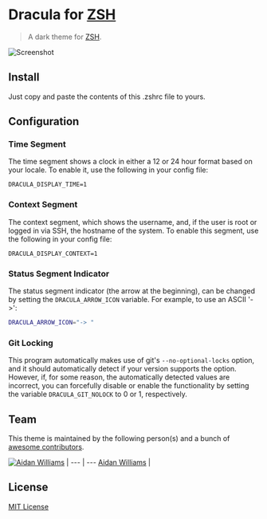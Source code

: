 # Dracula for [ZSH](http://zsh.org)

> A dark theme for [ZSH](http://zsh.org).

![Screenshot](https://draculatheme.com/assets/img/screenshots/zsh.png)

## Install

Just copy and paste the contents of this .zshrc file to yours.

## Configuration
### Time Segment
The time segment shows a clock in either a 12 or 24 hour format
based on your locale. To enable it, use the following in your config file:
```
DRACULA_DISPLAY_TIME=1
```

### Context Segment
The context segment, which shows the username, and, if the user is root or logged in via
SSH, the hostname of the system. To enable this segment, use the following in your config file:
```
DRACULA_DISPLAY_CONTEXT=1
```

### Status Segment Indicator
The status segment indicator (the arrow at the beginning), can be changed by setting the `DRACULA_ARROW_ICON` variable. For example, to use an ASCII '->':
```sh
DRACULA_ARROW_ICON="-> "
```

### Git Locking
This program automatically makes use of git's `--no-optional-locks` option,
and it should automatically detect if your version supports the option. However,
if, for some reason, the automatically detected values are incorrect, you can
forcefully disable or enable the functionality by setting the variable
`DRACULA_GIT_NOLOCK` to 0 or 1, respectively.

## Team

This theme is maintained by the following person(s) and a bunch of [awesome contributors](https://github.com/dracula/zsh/graphs/contributors).

[![Aidan Williams](https://avatars0.githubusercontent.com/u/30708886?s=70)](https://github.com/AGitBoy) |
--- | ---
[Aidan Williams](https://github.com/AGitBoy) |

## License

[MIT License](./LICENSE)
